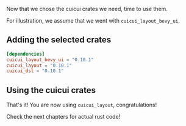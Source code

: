 Now that we chose the cuicui crates we need, time to use them.

For illustration, we assume that we went with `cuicui_layout_bevy_ui`.

## Adding the selected crates

```toml
[dependencies]
cuicui_layout_bevy_ui = "0.10.1"
cuicui_layout = "0.10.1"
cuicui_dsl = "0.10.1"
```

## Using the cuicui crates

That's it! You are now using `cuicui_layout`, congratulations!

Check the next chapters for actual rust code!
